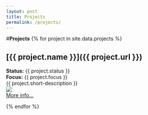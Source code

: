 ```yaml
---
layout: post
title: Projects
permalink: /projects/
---
```

#**Projects**
{% for project in site.data.projects %}
## **[{{ project.name }}]({{ project.url }})**
  <p>
    <strong>Status:</strong> {{ project.status }}<br>
    <strong>Focus:</strong> {{ project.focus }}<br>
    {{ project.short-description }} <br>
    <a class="post-link" href="{{ project.url }}"><img src="{{ project.image-path }}" style="width: {{ project.image-width }}; height: {{ project.image-height }}"/></a><br>
    <a class="post-link" href="{{ project.url }}">More info...</a>
  </p>
{% endfor %}
